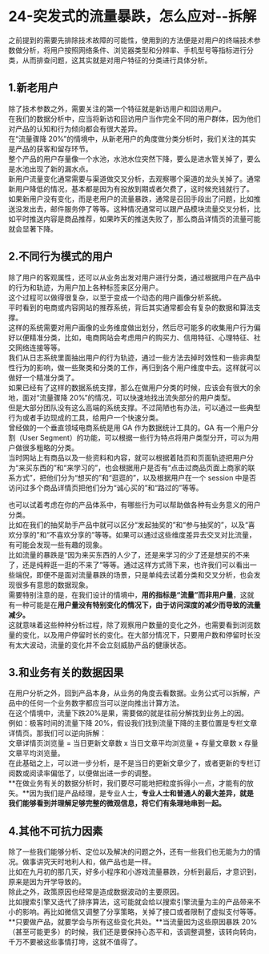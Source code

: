 # 24-突发式的流量暴跌，怎么应对--拆解

之前提到的需要先排除技术故障的可能性，使用到的方法便是对用户的终端技术参数做分析，将用户按照网络条件、浏览器类型和分辨率、手机型号等指标进行分类，从而排查问题，这其实就是对用户特征的分类进行具体分析。

## 1.新老用户

除了技术参数之外，需要关注的第一个特征就是新访用户和回访用户。  
在我们的数据分析中，应当将新访和回访用户当作完全不同的用户群体，因为他们对产品的认知和行为倾向都会有很大差异。  
在“流量骤降 20%”的情境中，从新老用户的角度做分类分析时，我们关注的其实是产品的获客和留存环节。  
整个产品的用户存量像一个水池，水池水位突然下降，要么是进水管关掉了，要么是水池出现了新的漏水点。  
新用户流量变化通常需要与渠道做交叉分析，去观察哪个渠道的龙头关掉了。通常新用户降低的情况，基本都是因为有投放到期或者欠费了，这时候充钱就行了。  
如果新用户没有变化，而是老用户的流量暴跌，通常是召回手段出了问题，比如推送没发出去，邮件服务停了等等。这种情况通常可以跟产品模块流量交叉分析，比如平时推送内容是商品推荐，如果昨天的推送失败了，那么商品详情页的流量可能就会显著下降。

## 2.不同行为模式的用户

除了用户的客观属性，还可以从业务出发对用户进行分类，通过根据用户在产品中的行为和轨迹，为用户加上各种标签来区分用户。  
这个过程可以做得很复杂，以至于变成一个动态的用户画像分析系统。  
平时看到的电商或内容网站的推荐系统，背后其实通常都会有复杂的数据和算法支撑。  
这样的系统需要对用户画像的业务维度做出划分，然后尽可能多的收集用户行为偏好以便精准分类，比如，电商网站会考虑用户的购买力、信用特征、心理特征、社交网络连接等等。  
我们从日志系统里面抽出用户的行为轨迹，通过一些方法去掉时效性和一些非典型性行为的影响，做一些聚类和分类的工作，再归到各个用户维度中去。这样就可以做好一个精准分类了。  
如果已经有了这样的数据系统支撑，那么在做用户分类的时候，应该会有很大的余地，面对“流量骤降 20%”的情况，可以快速地找出流失部分的用户类型。  
但是大部分团队没有这么高端的系统支撑。不过简陋也有办法，可以通过一些典型行为或者手边现成的工具，给用户一个快速分类。  
曾经做的一个垂直领域电商系统是用 GA 作为数据统计工具的。GA 有一个用户分割（User Segment）的功能，可以根据一些行为特点将用户类型分开，可以为用户做很多粗略的分类。  
当时网站上有商品以及一些资料和内容，就可以根据着陆页和页面轨迹把用户分为“来买东西的”和“来学习的”，也会根据用户是否有“点击过商品页面上商家的联系方式”，把他们分为“想买的”和“逛逛的”，以及根据用户在一个 session 中是否访问过多个商品详情页把他们分为“诚心买的”和“路过的”等等。  

也可以试着考虑在你的产品体系中，有哪些行为可以帮助做各种有业务意义的用户分类。  
比如在我们的抽奖助手产品中就可以区分“发起抽奖的”和“参与抽奖的”，以及“喜欢分享的”和“不喜欢分享的”等等。如果可以通过这些维度差异去交叉对比流量，有可能会发现一些有趣的现象。  
比如流量的暴跌是“因为来买东西的人少了，还是来学习的少了还是想买的不来了，还是纯粹逛一逛的不来了”等等。通过这样方式筛下来，也许我们可以看出一些端倪，即便不是面对流量暴跌的场景，只是单纯去试着分类和交叉分析，也会发现很多有意思的数据现象。  
需要特别注意的是，在我们设计的情境中，**用的指标是“流量”而非用户量**，这就有一种可能是在**用户量没有特别变化的情况下，由于访问深度的减少而导致的流量减少。**  
这就意味着这些种种分析过程，除了观察用户数量的变化之外，也需要看到浏览数量的变化，以及用户停留时长的变化。在大部分情况下，只要用户数和停留时长没有太大波动，流量的变化并不会立刻威胁产品的健康状态。

## 3.和业务有关的数据因果

在用户分析之外，回到产品本身，从业务的角度去看数据。业务公式可以拆解，产品中的任何一个业务数字都应当可以逆向推出计算方法。  
在这个情境中，流量下跌20%是果，需要做的就是往前分解找到业务上的因。  
例如：极客时间的流量下降 20%，假设我们找到流量下降的主要位置是专栏文章详情页。那我们可以逆向拆解：  
文章详情页浏览量 = 当日更新文章数 x 当日文章平均浏览量 + 存量文章数 x 存量文章平均浏览量。  
在此基础之上，可以进一步分析，是不是当日的更新文章少了，或者更新的专栏订阅数或阅读率偏低了，以便做出进一步的调整。  
**在做业务有关的数据分析时，我们要尽可能地把粒度拆得小一点，才能有的放矢。**因为我们是产品经理，是专业人士，**专业人士和普通人的最大差异，就是我们能够看到并理解足够完整的微观信息，将它们有条理地串到一起。**  

## 4.其他不可抗力因素

除了一些我们能够分析、定位以及解决的问题之外，还有一些我们也无能为力的情况。做事讲究天时地利人和，做产品也是一样。  
比如在九月初的那几天，好多小程序和小游戏流量暴跌，分析到最后，才意识到，原来是因为开学导致的。  
除此之外，政策原因也经常是造成数据波动的主要原因。  
比如搜索引擎又迭代了排序算法，这可能就会给以搜索引擎流量为主的产品带来不小的影响。再比如微信又调整了分享策略，关掉了接口或者限制了虚拟支付等等。  
**只要做产品，就要学会与所有这些变化共处。**当流量因为这些原因暴跌 20%（甚至可能更多）的时候，我们还是要保持心态平和，该调整调整，该转向转向，千万不要被这些事情打垮，这就不值得了。